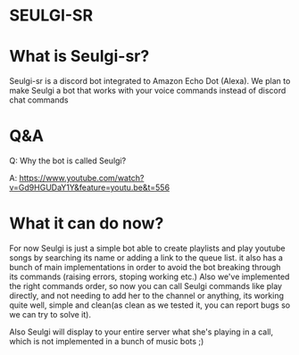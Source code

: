 # SEULGI-SR

# What is Seulgi-sr?
Seulgi-sr is a discord bot integrated to Amazon Echo Dot (Alexa).
We plan to make Seulgi a bot that works with your voice commands instead of discord chat commands

# Q&A
Q: Why the bot is called Seulgi?

A: https://www.youtube.com/watch?v=Gd9HGUDaY1Y&feature=youtu.be&t=556

# What it can do now?

For now Seulgi is just a simple bot able to create playlists and play youtube songs by searching its name or adding a link to the queue list.
it also has a bunch of main implementations in order to avoid the bot breaking through its commands (raising errors, stoping working etc.)
Also we've implemented the right commands order, so now you can call Seulgi commands like play directly, and not needing to add her to the channel or anything, its working quite well, simple and clean(as clean as we tested it, you can report bugs so we can try to solve it). 

Also Seulgi will display to your entire server what she's playing in a call, which is not implemented in a bunch of music bots ;)
